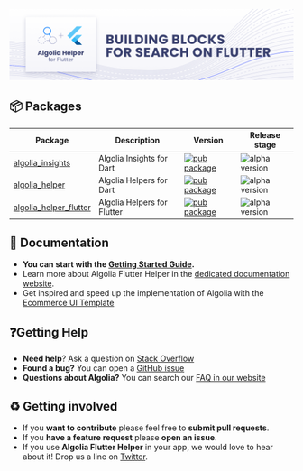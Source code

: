 <p align="center">
  <a href="https://www.algolia.com/doc/guides/building-search-ui/what-is-instantsearch/flutter/">
    <img alt="Algolia Flutter Helper" src="https://raw.githubusercontent.com/algolia/algoliasearch-helper-flutter/main/docs/assets/helper-flutter-banner.png">
  </a>
</p>

## 📦 Packages

| Package                                  | Description                 | Version                                                                                                                    | Release stage                                                            |
|------------------------------------------|-----------------------------|----------------------------------------------------------------------------------------------------------------------------|--------------------------------------------------------------------------|
| [algolia_insights](insights_dart)        | Algolia Insights for Dart   | [![pub package](https://img.shields.io/pub/v/algolia_insights.svg)](https://pub.dev/packages/algolia_insights)             | ![alpha version](https://img.shields.io/badge/release-alpha-yellowgreen) |
| [algolia_helper](helper_dart)            | Algolia Helpers for Dart    | [![pub package](https://img.shields.io/pub/v/algolia_helper.svg)](https://pub.dev/packages/algolia_helper)                 | ![alpha version](https://img.shields.io/badge/release-alpha-yellowgreen) |
| [algolia_helper_flutter](helper_flutter) | Algolia Helpers for Flutter | [![pub package](https://img.shields.io/pub/v/algolia_helper_flutter.svg)](https://pub.dev/packages/algolia_helper_flutter) | ![alpha version](https://img.shields.io/badge/release-alpha-yellowgreen) |

## 📄 Documentation

- **You can start with the [Getting Started Guide](https://www.algolia.com/doc/guides/building-search-ui/getting-started/flutter/).**  
- Learn more about Algolia Flutter Helper in the [dedicated documentation website](https://www.algolia.com/doc/guides/building-search-ui/widgets/showcase/flutter/).
- Get inspired and speed up the implementation of Algolia with the [Ecommerce UI Template](https://www.algolia.com/doc/guides/building-search-ui/ecommerce-ui-template/overview/flutter/)

## ❓Getting Help

- **Need help**? Ask a question on [Stack Overflow](https://stackoverflow.com/search?tab=Newest&pagesize=50&q=%5balgolia%5d%20%5bflutter%5d&searchOn=3)
- **Found a bug?** You can open a [GitHub issue](https://github.com/algolia/algoliasearch-helper-flutter/issues)
- **Questions about Algolia?** You can search our [FAQ in our website](https://www.algolia.com/doc/faq/)

## ♻️ Getting involved

* If you **want to contribute** please feel free to **submit pull requests**.
* If you **have a feature request** please **open an issue**.
* If you use **Algolia Flutter Helper** in your app, we would love to hear about it! Drop us a line
  on [Twitter](https://twitter.com/algolia).
